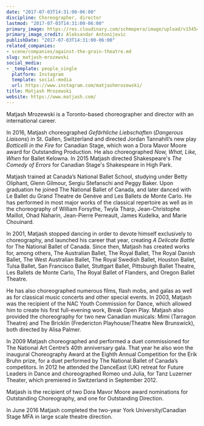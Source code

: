 ```yaml
---
date: "2017-07-03T14:31:00-06:00"
discipline: Choreographer, director
lastmod: "2017-07-03T14:31:00-06:00"
primary_image: https://res.cloudinary.com/schmopera/image/upload/v1545409169/media/webhook-uploads/1499113681891/2017-07-03---Matjash-Mrozewski.jpg.jpg
primary_image_credit: Aleksandar Antonijevic
publishDate: "2017-07-03T14:31:00-06:00"
related_companies:
- scene/companies/against-the-grain-theatre.md
slug: matjash-mrozewski
social_media:
- _template: people_single
  platform: Instagram
  template: social-media
  url: https://www.instagram.com/matjashmrozewski/
title: Matjash Mrozewski
website: https://www.matjash.com/
---
```


Matjash Mrozewski is a Toronto-based choreographer and director with an international career.

In 2016, Matjash choreographed *Gefärhliche Liebschaften* (*Dangerous Liaisons*) in St. Gallen, Switzerland and directed Jordan Tannahill’s new play *Botticelli in the Fire* for Canadian Stage, which won a Dora Mavor Moore award for Outstanding Production. He also choreographed *Now, What, Like, When* for Ballet Kelowna. In 2015 Matjash directed Shakespeare's *The Comedy of Errors* for Canadian Stage's Shakespeare in High Park.

Matjash trained at Canada’s National Ballet School, studying under Betty Oliphant, Glenn Gilmour, Sergiu Stefanschi and Peggy Baker. Upon graduation he joined The National Ballet of Canada, and later danced with Le Ballet du Grand Theatre de Genève and Les Ballets de Monte Carlo. He has performed in most major works of the classical repertoire as well as in the choreography of William Forsythe, Twyla Tharp, Jean-Christophe Maillot, Ohad Naharin, Jean-Pierre Perreault, James Kudelka, and Marie Chouinard.

In 2001, Matjash stopped dancing in order to devote himself exclusively to choreography, and launched his career that year, creating *A Delicate Battle* for The National Ballet of Canada. Since then, Matjash has created works for, among others, The Australian Ballet, The Royal Ballet, The Royal Danish Ballet, The West Australian Ballet, The Royal Swedish Ballet, Houston Ballet, Tulsa Ballet, San Francisco Ballet, Stuttgart Ballet, Pittsburgh Ballet Theatre, Les Ballets de Monte Carlo, The Royal Ballet of Flanders, and Oregon Ballet Theatre.

He has also choreographed numerous films, flash mobs, and galas as well as for classical music concerts and other special events.  In 2003, Matjash was the recipient of the NAC Youth Commission for Dance, which allowed him to create his first full-evening work, Break Open Play. Matjash also provided the choreography for two new Canadian musicals: Mimi (Tarragon Theatre) and The Bricklin (Fredericton Playhouse/Theatre New Brunswick), both directed by Alisa Palmer.

In 2009 Matjash choreographed and performed a duet commissioned for The National Art Centre’s 40th anniversary gala.  That year he also won the inaugural Choreography Award at the Eighth Annual Competition for the Erik Bruhn prize, for a duet performed by The National Ballet of Canada’s competitors.  In 2012 he attended the DanceEast (UK) retreat for Future Leaders in Dance and choreographed Romeo und Julia, for Tanz Luzerner Theater, which premiered in Switzerland in September 2012.  

Matjash is the recipient of two Dora Mavor Moore award nominations for Outstanding Choreography, and one for Outstanding Direction.

In June 2016 Matjash completed the two-year York University/Canadian Stage MFA in large scale theatre direction.
